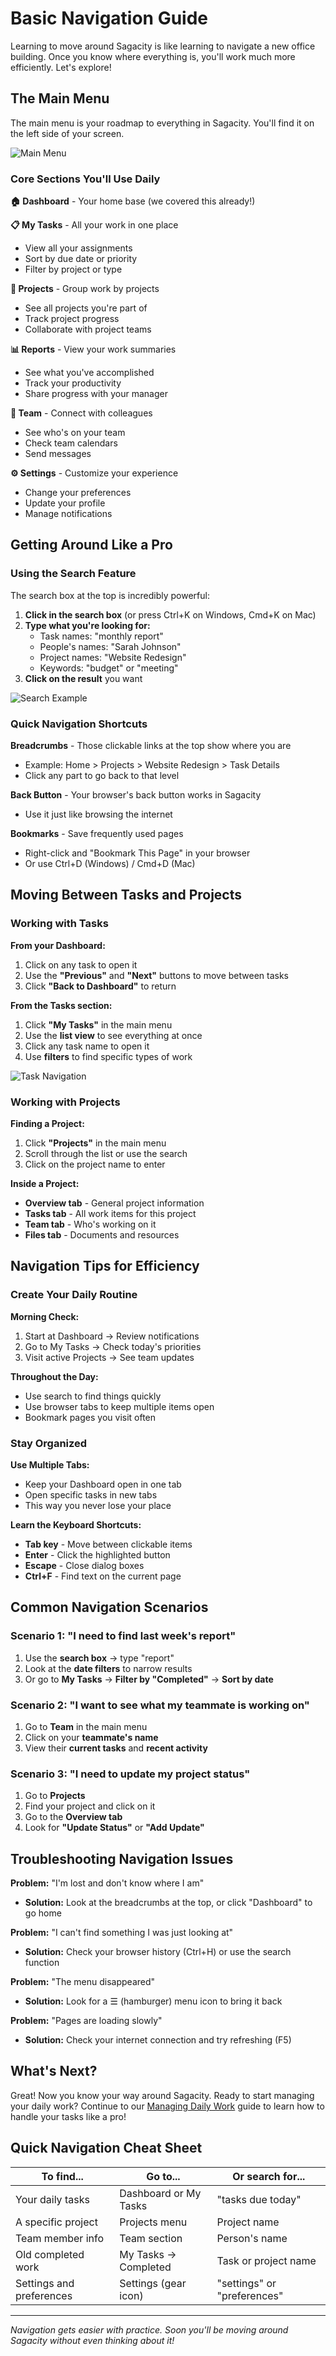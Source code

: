 # Basic Navigation Guide

Learning to move around Sagacity is like learning to navigate a new office building. Once you know where everything is, you'll work much more efficiently. Let's explore!

## The Main Menu

The main menu is your roadmap to everything in Sagacity. You'll find it on the left side of your screen.

![Main Menu](placeholder-main-menu.png)

### Core Sections You'll Use Daily

**🏠 Dashboard** - Your home base (we covered this already!)

**📋 My Tasks** - All your work in one place
- View all your assignments
- Sort by due date or priority
- Filter by project or type

**📁 Projects** - Group work by projects
- See all projects you're part of
- Track project progress
- Collaborate with project teams

**📊 Reports** - View your work summaries
- See what you've accomplished
- Track your productivity
- Share progress with your manager

**👥 Team** - Connect with colleagues
- See who's on your team
- Check team calendars
- Send messages

**⚙️ Settings** - Customize your experience
- Change your preferences
- Update your profile
- Manage notifications

## Getting Around Like a Pro

### Using the Search Feature

The search box at the top is incredibly powerful:

1. **Click in the search box** (or press Ctrl+K on Windows, Cmd+K on Mac)
2. **Type what you're looking for:**
   - Task names: "monthly report"
   - People's names: "Sarah Johnson"
   - Project names: "Website Redesign"
   - Keywords: "budget" or "meeting"
3. **Click on the result** you want

![Search Example](placeholder-search-example.png)

### Quick Navigation Shortcuts

**Breadcrumbs** - Those clickable links at the top show where you are
- Example: Home > Projects > Website Redesign > Task Details
- Click any part to go back to that level

**Back Button** - Your browser's back button works in Sagacity
- Use it just like browsing the internet

**Bookmarks** - Save frequently used pages
- Right-click and "Bookmark This Page" in your browser
- Or use Ctrl+D (Windows) / Cmd+D (Mac)

## Moving Between Tasks and Projects

### Working with Tasks

**From your Dashboard:**
1. Click on any task to open it
2. Use the **"Previous"** and **"Next"** buttons to move between tasks
3. Click **"Back to Dashboard"** to return

**From the Tasks section:**
1. Click **"My Tasks"** in the main menu
2. Use the **list view** to see everything at once
3. Click any task name to open it
4. Use **filters** to find specific types of work

![Task Navigation](placeholder-task-navigation.png)

### Working with Projects

**Finding a Project:**
1. Click **"Projects"** in the main menu
2. Scroll through the list or use the search
3. Click on the project name to enter

**Inside a Project:**
- **Overview tab** - General project information
- **Tasks tab** - All work items for this project  
- **Team tab** - Who's working on it
- **Files tab** - Documents and resources

## Navigation Tips for Efficiency

### Create Your Daily Routine

**Morning Check:**
1. Start at Dashboard → Review notifications
2. Go to My Tasks → Check today's priorities  
3. Visit active Projects → See team updates

**Throughout the Day:**
- Use search to find things quickly
- Use browser tabs to keep multiple items open
- Bookmark pages you visit often

### Stay Organized

**Use Multiple Tabs:**
- Keep your Dashboard open in one tab
- Open specific tasks in new tabs
- This way you never lose your place

**Learn the Keyboard Shortcuts:**
- **Tab key** - Move between clickable items
- **Enter** - Click the highlighted button
- **Escape** - Close dialog boxes
- **Ctrl+F** - Find text on the current page

## Common Navigation Scenarios

### Scenario 1: "I need to find last week's report"
1. Use the **search box** → type "report"
2. Look at the **date filters** to narrow results
3. Or go to **My Tasks** → **Filter by "Completed"** → **Sort by date**

### Scenario 2: "I want to see what my teammate is working on"
1. Go to **Team** in the main menu
2. Click on your **teammate's name**
3. View their **current tasks** and **recent activity**

### Scenario 3: "I need to update my project status"
1. Go to **Projects**
2. Find your project and click on it
3. Go to the **Overview tab**
4. Look for **"Update Status"** or **"Add Update"**

## Troubleshooting Navigation Issues

**Problem:** "I'm lost and don't know where I am"
- **Solution:** Look at the breadcrumbs at the top, or click "Dashboard" to go home

**Problem:** "I can't find something I was just looking at"
- **Solution:** Check your browser history (Ctrl+H) or use the search function

**Problem:** "The menu disappeared"
- **Solution:** Look for a ☰ (hamburger) menu icon to bring it back

**Problem:** "Pages are loading slowly"
- **Solution:** Check your internet connection and try refreshing (F5)

## What's Next?

Great! Now you know your way around Sagacity. Ready to start managing your daily work? Continue to our [Managing Daily Work](../daily/managing-work.md) guide to learn how to handle your tasks like a pro!

## Quick Navigation Cheat Sheet

| To find... | Go to... | Or search for... |
|------------|----------|------------------|
| Your daily tasks | Dashboard or My Tasks | "tasks due today" |
| A specific project | Projects menu | Project name |
| Team member info | Team section | Person's name |
| Old completed work | My Tasks → Completed | Task or project name |
| Settings and preferences | Settings (gear icon) | "settings" or "preferences" |

---

*Navigation gets easier with practice. Soon you'll be moving around Sagacity without even thinking about it!*